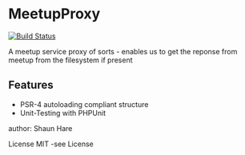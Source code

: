 MeetupProxy
=========================
[![Build Status](https://travis-ci.org/sdh100shaun/MeetupProxy.svg?branch=develop)](https://travis-ci.org/sdh100shaun/MeetupProxy)

A meetup service proxy of sorts - enables us to get the reponse from meetup
from the filesystem if present

Features
--------

* PSR-4 autoloading compliant structure
* Unit-Testing with PHPUnit

author: Shaun Hare

License MIT -see License